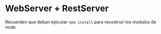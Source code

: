 # WebServer + RestServer

Recuerden que deban ejecutar ```npm install``` para recostruir los modulos de node.